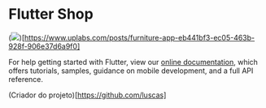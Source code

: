 # Flutter Shop

(<img src="https://assets.materialup.com/uploads/73e4eb79-d0f7-43c8-98c0-7578093b244f/preview.png">)[https://www.uplabs.com/posts/furniture-app-eb441bf3-ec05-463b-928f-906e37d6a9f0]


For help getting started with Flutter, view our 
[online documentation](https://flutter.io/docs), which offers tutorials, 
samples, guidance on mobile development, and a full API reference.

(Criador do projeto)[https://github.com/luscas]